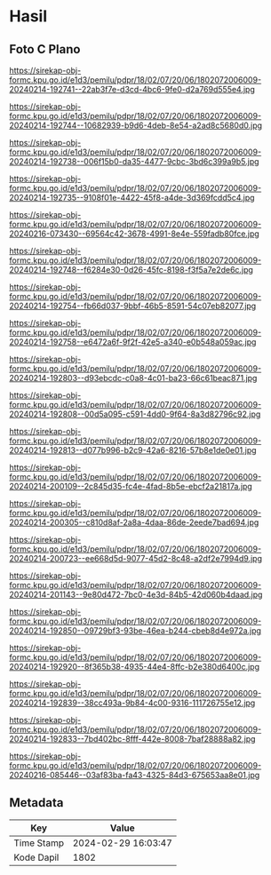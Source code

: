 # Hasil

## Foto C Plano

https://sirekap-obj-formc.kpu.go.id/e1d3/pemilu/pdpr/18/02/07/20/06/1802072006009-20240214-192741--22ab3f7e-d3cd-4bc6-9fe0-d2a769d555e4.jpg

https://sirekap-obj-formc.kpu.go.id/e1d3/pemilu/pdpr/18/02/07/20/06/1802072006009-20240214-192744--10682939-b9d6-4deb-8e54-a2ad8c5680d0.jpg

https://sirekap-obj-formc.kpu.go.id/e1d3/pemilu/pdpr/18/02/07/20/06/1802072006009-20240214-192738--006f15b0-da35-4477-9cbc-3bd6c399a9b5.jpg

https://sirekap-obj-formc.kpu.go.id/e1d3/pemilu/pdpr/18/02/07/20/06/1802072006009-20240214-192735--9108f01e-4422-45f8-a4de-3d369fcdd5c4.jpg

https://sirekap-obj-formc.kpu.go.id/e1d3/pemilu/pdpr/18/02/07/20/06/1802072006009-20240216-073430--69564c42-3678-4991-8e4e-559fadb80fce.jpg

https://sirekap-obj-formc.kpu.go.id/e1d3/pemilu/pdpr/18/02/07/20/06/1802072006009-20240214-192748--f6284e30-0d26-45fc-8198-f3f5a7e2de6c.jpg

https://sirekap-obj-formc.kpu.go.id/e1d3/pemilu/pdpr/18/02/07/20/06/1802072006009-20240214-192754--fb66d037-9bbf-46b5-8591-54c07eb82077.jpg

https://sirekap-obj-formc.kpu.go.id/e1d3/pemilu/pdpr/18/02/07/20/06/1802072006009-20240214-192758--e6472a6f-9f2f-42e5-a340-e0b548a059ac.jpg

https://sirekap-obj-formc.kpu.go.id/e1d3/pemilu/pdpr/18/02/07/20/06/1802072006009-20240214-192803--d93ebcdc-c0a8-4c01-ba23-66c61beac871.jpg

https://sirekap-obj-formc.kpu.go.id/e1d3/pemilu/pdpr/18/02/07/20/06/1802072006009-20240214-192808--00d5a095-c591-4dd0-9f64-8a3d82796c92.jpg

https://sirekap-obj-formc.kpu.go.id/e1d3/pemilu/pdpr/18/02/07/20/06/1802072006009-20240214-192813--d077b996-b2c9-42a6-8216-57b8e1de0e01.jpg

https://sirekap-obj-formc.kpu.go.id/e1d3/pemilu/pdpr/18/02/07/20/06/1802072006009-20240214-200109--2c845d35-fc4e-4fad-8b5e-ebcf2a21817a.jpg

https://sirekap-obj-formc.kpu.go.id/e1d3/pemilu/pdpr/18/02/07/20/06/1802072006009-20240214-200305--c810d8af-2a8a-4daa-86de-2eede7bad694.jpg

https://sirekap-obj-formc.kpu.go.id/e1d3/pemilu/pdpr/18/02/07/20/06/1802072006009-20240214-200723--ee668d5d-9077-45d2-8c48-a2df2e7994d9.jpg

https://sirekap-obj-formc.kpu.go.id/e1d3/pemilu/pdpr/18/02/07/20/06/1802072006009-20240214-201143--9e80d472-7bc0-4e3d-84b5-42d060b4daad.jpg

https://sirekap-obj-formc.kpu.go.id/e1d3/pemilu/pdpr/18/02/07/20/06/1802072006009-20240214-192850--09729bf3-93be-46ea-b244-cbeb8d4e972a.jpg

https://sirekap-obj-formc.kpu.go.id/e1d3/pemilu/pdpr/18/02/07/20/06/1802072006009-20240214-192920--8f365b38-4935-44e4-8ffc-b2e380d6400c.jpg

https://sirekap-obj-formc.kpu.go.id/e1d3/pemilu/pdpr/18/02/07/20/06/1802072006009-20240214-192839--38cc493a-9b84-4c00-9316-111726755e12.jpg

https://sirekap-obj-formc.kpu.go.id/e1d3/pemilu/pdpr/18/02/07/20/06/1802072006009-20240214-192833--7bd402bc-8fff-442e-8008-7baf28888a82.jpg

https://sirekap-obj-formc.kpu.go.id/e1d3/pemilu/pdpr/18/02/07/20/06/1802072006009-20240216-085446--03af83ba-fa43-4325-84d3-675653aa8e01.jpg


## Metadata

| Key        | Value               |
| ---------- | ------------------- |
| Time Stamp | 2024-02-29 16:03:47 |
| Kode Dapil | 1802                |



